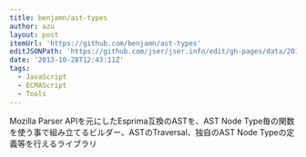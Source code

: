 ```yaml
---
title: benjamn/ast-types
author: azu
layout: post
itemUrl: 'https://github.com/benjamn/ast-types'
editJSONPath: 'https://github.com/jser/jser.info/edit/gh-pages/data/2013/10/index.json'
date: '2013-10-28T12:43:11Z'
tags:
  - JavaScript
  - ECMAScript
  - Tools
---
```

Mozilla Parser APIを元にしたEsprima互換のASTを、AST Node Type毎の関数を使う事で組み立てるビルダー、ASTのTraversal、独自のAST Node Typeの定義等を行えるライブラリ
